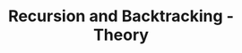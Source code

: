 ---
title: Recursion and Backtracking - Theory
description: Backtracking solves problems by building a solution incrementally.
---